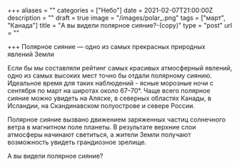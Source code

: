 +++
aliases = ""
categories = ["Небо"]
date = 2021-02-07T21:00:00Z
description = ""
draft = true
image = "/images/polar_.png"
tags = ["март", "Канада"]
title = "А вы видели полярное сияние?-(copy)"
type = "post"
url = ""

+++
Полярное сияние — одно из самых прекрасных природных явлений Земли  
  
Если бы мы составляли рейтинг самых красивых атмосферный явлений, одно из самых высоких мест точно бы отдали полярному сиянию. Идеальное время для таких наблюдений - ясные морозные ночи с сентября по март на широтах около 67–70°. Чаще всего полярное сияние можно увидеть на Аляске, в северных областях Канады, в Исландии, на Скандинавском полуострове и севере России.   
  
Полярное сияние вызвано движением заряженных частиц солнечного ветра в магнитном поле планеты. В результате верхние слои атмосферы начинают светиться, а жители Земли получают возможность увидеть грандиозное зрелище.  
  
А вы видели полярное сияние? 